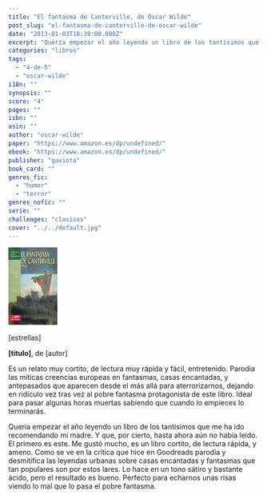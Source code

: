 ```yaml
---
title: "El fantasma de Canterville, de Oscar Wilde"
post_slug: "el-fantasma-de-canterville-de-oscar-wilde"
date: "2013-01-03T18:39:00.000Z"
excerpt: "Quería empezar el año leyendo un libro de los tantísimos que me ha ido recomendando mi madre. Y que, por cierto, hasta ahora aún no había leído. El primero es este. Me gustó mucho, es un libro cortito, de lectura rápida, y ameno. Como se ve en la crítica que hice en Goodreads parodia y desmitifica las leyendas urbanas sobre casas encantadas y fantasmas que tan populares son por estos lares. Lo hace en un tono sátiro y bastante ácido, pero el resultado es bueno. Perfecto para echarnos unas risas viendo lo mal que lo pasa el pobre fantasma."
categories: "libros"
tags: 
  - "4-de-5"
  - "oscar-wilde"
i18n: ""
synopsis: ""
score: "4"
pages: ""
isbn: ""
asin: ""
author: "oscar-wilde"
paper: "https://www.amazon.es/dp/undefined/"
ebook: "https://www.amazon.es/dp/undefined/"
publisher: "gaviota"
book_card: ""
genres_fic: 
  - "humor"
  - "terror"
genres_nofic: ""
serie: ""
challenges: "clasicos"
cover: "../../default.jpg"
---
```


![[titulo-foto]](images/fantasma-canterville-p.jpeg)

\[estrellas\]

**\[titulo\]**, de \[autor\]

Es un relato muy cortito, de lectura muy rápida y fácil, entretenido. Parodia las míticas creencias europeas en fantasmas, casas encantadas, y antepasados que aparecen desde el más allá para aterrorizarnos, dejando en ridículo vez tras vez al pobre fantasma protagonista de este libro. Ideal para pasar algunas horas muertas sabiendo que cuando lo empieces lo terminarás.

Quería empezar el año leyendo un libro de los tantísimos que me ha ido recomendando mi madre. Y que, por cierto, hasta ahora aún no había leído. El primero es este. Me gustó mucho, es un libro cortito, de lectura rápida, y ameno. Como se ve en la crítica que hice en Goodreads parodia y desmitifica las leyendas urbanas sobre casas encantadas y fantasmas que tan populares son por estos lares. Lo hace en un tono sátiro y bastante ácido, pero el resultado es bueno. Perfecto para echarnos unas risas viendo lo mal que lo pasa el pobre fantasma.
